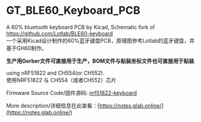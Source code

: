 ﻿# GT_BLE60_Keyboard_PCB
A 60% bluetooth keyboard PCB by Kicad, Schematic fork of https://github.com/Lotlab/BLE60-keyboard  
一个采用Kicad设计制作的60%蓝牙键盘PCB，原理图参考Lotlab的蓝牙键盘，并基于GH60制作。

**生产用Gerber文件可直接用于生产，BOM文件与贴装坐标文件也可直接用于贴装**



using nRF51822 and CH554(or CH552).  
使用NRF51822 与 CH554（或者CH552）芯片

Firmware Source Code/固件源码: [nrf51822-keyboard](https://github.com/genokolar/nrf51822-keyboard/tree/GT-BLE60)

More description/详细信息在此查看：[https://notes.glab.online/](https://notes.glab.online/)
